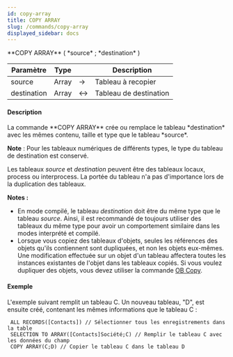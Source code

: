 ```yaml
---
id: copy-array
title: COPY ARRAY
slug: /commands/copy-array
displayed_sidebar: docs
---
```


<!--REF #_command_.COPY ARRAY.Syntax-->**COPY ARRAY** ( *source* ; *destination* )<!-- END REF-->
<!--REF #_command_.COPY ARRAY.Params-->
| Paramètre | Type |  | Description |
| --- | --- | --- | --- |
| source | Array | &srarr; | Tableau à recopier |
| destination | Array | &harr; | Tableau de destination |

<!-- END REF-->

#### Description 

<!--REF #_command_.COPY ARRAY.Summary-->La commande **COPY ARRAY** crée ou remplace le tableau *destination* avec les mêmes contenu, taille et type que le tableau *source*.<!-- END REF-->

**Note** : Pour les tableaux numériques de différents types, le type du tableau de destination est conservé.

Les tableaux *source* et *destination* peuvent être des tableaux locaux, process ou interprocess. La portée du tableau n'a pas d'importance lors de la duplication des tableaux.

**Notes :**

* En mode compilé, le tableau *destination* doit être du même type que le tableau *source*. Ainsi, il est recommandé de toujours utiliser des tableaux du même type pour avoir un comportement similaire dans les modes interprété et compilé.
* Lorsque vous copiez des tableaux d'objets, seules les références des objets qu'ils contiennent sont dupliquées, et non les objets eux-mêmes. Une modification effectuée sur un objet d'un tableau affectera toutes les instances existantes de l'objet dans les tableaux copiés. Si vous voulez dupliquer des objets, vous devez utiliser la commande [OB Copy](ob-copy.md).

#### Exemple 

L'exemple suivant remplit un tableau C. Un nouveau tableau, "D", est ensuite créé, contenant les mêmes informations que le tableau C :

```4d
 ALL RECORDS([Contacts]) // Sélectionner tous les enregistrements dans la table
 SELECTION TO ARRAY([Contacts]Société;C) // Remplir le tableau C avec les données du champ
 COPY ARRAY(C;D) // Copier le tableau C dans le tableau D
```
